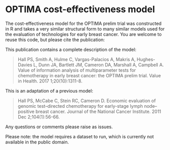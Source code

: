 # OPTIMA cost-effectiveness model

The cost-effectiveness model for the OPTIMA prelim trial was constructed in R and takes a very similar structural form to many similar models used for the evaluation of technologies for early breast cancer.
You are welcome to reuse this code, but please cite the publication:

This publication contains a complete description of the model:
>Hall PS, Smith A, Hulme C, Vargas-Palacios A, Makris A, Hughes-Davies L, Dunn JA, Bartlett JM, Cameron DA, Marshall A, Campbell A. Value of information analysis of multiparameter tests for chemotherapy in early breast cancer: the OPTIMA prelim trial. Value in Health. 2017 1;20(10):1311-8.

This is an adaptation of a previous model:
>Hall PS, McCabe C, Stein RC, Cameron D. Economic evaluation of genomic test–directed chemotherapy for early-stage lymph node–positive breast cancer. Journal of the National Cancer Institute. 2011 Dec 2;104(1):56-66.

Any questions or comments please raise as issues.

Please note: the model requires a dataset to run, which is currently not available in the public domain.
